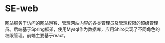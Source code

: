 # SE-web
网站服务于访问的网站游客、管理网站内容的各类管理员及管理权限的超级管理员。后端基于Spring框架，使用Mysql作为数据库，应用Shiro实现了不同角色的权限管理。前端主要基于react。
